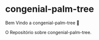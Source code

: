 # congenial-palm-tree

Bem Vindo a congenial-palm-tree :tada:

O Repositório sobre congenial-palm-tree.